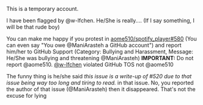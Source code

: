 This is a temporary account.

I have been flagged by @w-lfchen. He/She is really.... (If I say something, I will be that rude boy)

You can make me happy if you protest in [aome510/spotify_player#580](https://github.com/aome510/spotify-player/issues/580) (You can even say "You owe @ManiArasteh a GitHub account") and report him/her to GitHub Support (Category: Bullying and Harassment, Message: He/She was bullying and threatening @ManiArasteh)
**IMPORTANT:** Do not report @aome510. [@w-lfchen](https://github.com/w-lfchen) violated GitHub TOS not @aome510

The funny thing is he/she said _this issue is a write-up of #520 due to that issue being way too long and tiring to read._ in that issue. No, you reported the author of that issue (@ManiArasteh) then it disappeared. That's not the excuse for lying
